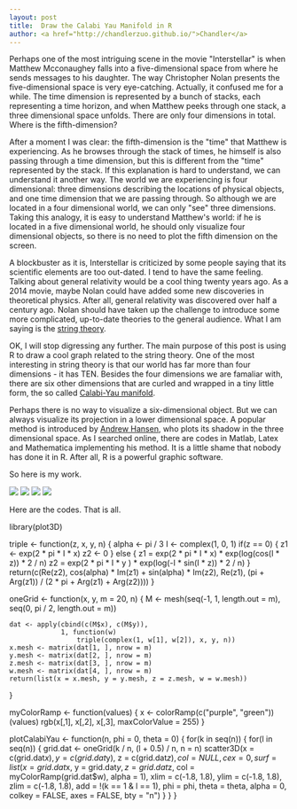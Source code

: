 ```yaml
---
layout: post
title:  Draw the Calabi Yau Manifold in R
author: <a href="http://chandlerzuo.github.io/">Chandler</a>
---
```


Perhaps one of the most intriguing scene in the movie "Interstellar" is when Matthew Mcconaughey falls into a five-dimensional space from where he sends messages to his daughter. The way Christopher Nolan presents the five-dimensional space is very eye-catching. Actually, it confused me for a while. The time dimension is represented by a bunch of stacks, each representing a time horizon, and when Matthew peeks through one stack, a three dimensional space unfolds. There are only four dimensions in total. Where is the fifth-dimension?

After a moment I was clear: the fifth-dimension is the "time" that Matthew is experiencing. As he browses through the stack of times, he himself is also passing through a time dimension, but this is different from the "time" represented by the stack. If this explanation is hard to understand, we can understand it another way. The world we are experiencing is four dimensional: three dimensions describing the locations of physical objects, and one time dimension that we are passing through. So although we are located in a four dimensional world, we can only "see" three dimensions. Taking this analogy, it is easy to understand Matthew's world: if he is located in a five dimensional world, he should only visualize four dimensional objects, so there is no need to plot the fifth dimension on the screen.

A blockbuster as it is, Interstellar is criticized by some people saying that its scientific elements are too out-dated. I tend to have the same feeling. Talking about general relativity would be a cool thing twenty years ago. As a 2014 movie, maybe Nolan could have added some new discoveries in theoretical physics. After all, general relativity was discovered over half a century ago. Nolan should have taken up the challenge to introduce some more complicated, up-to-date theories to the general audience. What I am saying is the [string theory](http://en.wikipedia.org/wiki/String_theory).

OK, I will stop digressing any further. The main purpose of this post is using R to draw a cool graph related to the string theory. One of the most interesting in string theory is that our world has far more than four dimensions - it has TEN. Besides the four dimensions we are famaliar with, there are six other dimensions that are curled and wrapped in a tiny little form, the so called [Calabi-Yau manifold](http://en.wikipedia.org/wiki/Calabi%E2%80%93Yau_manifold).

Perhaps there is no way to visualize a six-dimensional object. But we can always visualize its projection in a lower dimensional space. A popular method is introduced by [Andrew Hansen](http://www.cs.indiana.edu/~hanson/), who plots its shadow in the three dimensional space. As I searched online, there are codes in Matlab, Latex and Mathematica implementing his method. It is a little shame that nobody has done it in R. After all, R is a powerful graphic software.

So here is my work.

![](https://dl.dropboxusercontent.com/u/72368739/blog/calabi_yau_5.jpg) ![](https://dl.dropboxusercontent.com/u/72368739/blog/calabi_yau_5_side.jpg)
![](https://dl.dropboxusercontent.com/u/72368739/blog/calabi_yau_10.jpg) ![](https://dl.dropboxusercontent.com/u/72368739/blog/calabi_yau_10_side.jpg)


Here are the codes. That is all.

library(plot3D)

triple <- function(z, x, y, n) {
    alpha <- pi / 3
    I <- complex(1, 0, 1)
    if(z == 0) {
        z1 <- exp(2 * pi * I * x)
        z2 <- 0
    } else {
        z1 = exp(2 * pi * I * x) * exp(log(cos(I * z)) * 2 / n)
        z2 = exp(2 * pi * I * y ) * exp(log(-I * sin(I * z)) * 2 / n)
    }
  return(c(Re(z2), cos(alpha) * Im(z1) + sin(alpha) * Im(z2), Re(z1), (pi + Arg(z1)) / (2 * pi + Arg(z1) + Arg(z2))))
}

oneGrid <- function(x, y, m = 20, n) {
    M <- mesh(seq(-1, 1, length.out = m),
              seq(0, pi / 2, length.out = m))

    dat <- apply(cbind(c(M$x), c(M$y)),
                 1, function(w)
                     triple(complex(1, w[1], w[2]), x, y, n))
    x.mesh <- matrix(dat[1, ], nrow = m)
    y.mesh <- matrix(dat[2, ], nrow = m)
    z.mesh <- matrix(dat[3, ], nrow = m)
    w.mesh <- matrix(dat[4, ], nrow = m)
    return(list(x = x.mesh, y = y.mesh, z = z.mesh, w = w.mesh))
}

myColorRamp <- function(values) {
    x <- colorRamp(c("purple", "green"))(values)
    rgb(x[,1], x[,2], x[,3], maxColorValue = 255)
}

plotCalabiYau <- function(n, phi = 0, theta = 0) {
    for(k in seq(n)) {
        for(l in seq(n)) {
            grid.dat <- oneGrid(k / n, (l + 0.5) / n, n = n)
            scatter3D(x = c(grid.dat$x), y = c(grid.dat$y), z = c(grid.dat$z), col = NULL, cex = 0, surf = list(x = grid.dat$x, y = grid.dat$y, z = grid.dat$z, col = myColorRamp(grid.dat$w), alpha = 1), xlim = c(-1.8, 1.8), ylim = c(-1.8, 1.8), zlim = c(-1.8, 1.8), add = !(k == 1 & l == 1), phi = phi, theta = theta, alpha = 0, colkey = FALSE, axes = FALSE, bty = "n")
        }
    }
}
